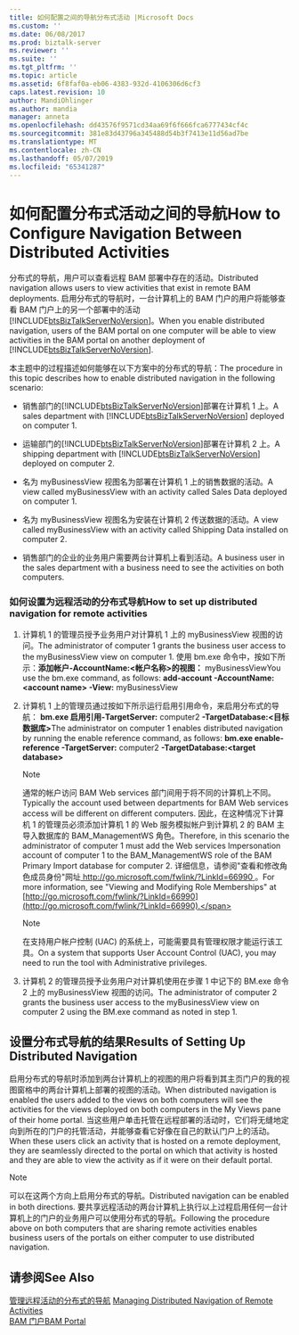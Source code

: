 ```yaml
---
title: 如何配置之间的导航分布式活动 |Microsoft Docs
ms.custom: ''
ms.date: 06/08/2017
ms.prod: biztalk-server
ms.reviewer: ''
ms.suite: ''
ms.tgt_pltfrm: ''
ms.topic: article
ms.assetid: 6f8faf0a-eb06-4383-932d-4106306d6cf3
caps.latest.revision: 10
author: MandiOhlinger
ms.author: mandia
manager: anneta
ms.openlocfilehash: dd43576f9571cd34aa69f6f666fca6777434cf4c
ms.sourcegitcommit: 381e83d43796a345488d54b3f7413e11d56ad7be
ms.translationtype: MT
ms.contentlocale: zh-CN
ms.lasthandoff: 05/07/2019
ms.locfileid: "65341287"
---
```

# <a name="how-to-configure-navigation-between-distributed-activities"></a><span data-ttu-id="2c2a2-102">如何配置分布式活动之间的导航</span><span class="sxs-lookup"><span data-stu-id="2c2a2-102">How to Configure Navigation Between Distributed Activities</span></span>
<span data-ttu-id="2c2a2-103">分布式的导航，用户可以查看远程 BAM 部署中存在的活动。</span><span class="sxs-lookup"><span data-stu-id="2c2a2-103">Distributed navigation allows users to view activities that exist in remote BAM deployments.</span></span> <span data-ttu-id="2c2a2-104">启用分布式的导航时，一台计算机上的 BAM 门户的用户将能够查看 BAM 门户上的另一个部署中的活动[!INCLUDE[btsBizTalkServerNoVersion](../includes/btsbiztalkservernoversion-md.md)]。</span><span class="sxs-lookup"><span data-stu-id="2c2a2-104">When you enable distributed navigation, users of the BAM portal on one computer will be able to view activities in the BAM portal on another deployment of [!INCLUDE[btsBizTalkServerNoVersion](../includes/btsbiztalkservernoversion-md.md)].</span></span>  
  
 <span data-ttu-id="2c2a2-105">本主题中的过程描述如何能够在以下方案中的分布式的导航：</span><span class="sxs-lookup"><span data-stu-id="2c2a2-105">The procedure in this topic describes how to enable distributed navigation in the following scenario:</span></span>  
  
- <span data-ttu-id="2c2a2-106">销售部门的[!INCLUDE[btsBizTalkServerNoVersion](../includes/btsbiztalkservernoversion-md.md)]部署在计算机 1 上。</span><span class="sxs-lookup"><span data-stu-id="2c2a2-106">A sales department with [!INCLUDE[btsBizTalkServerNoVersion](../includes/btsbiztalkservernoversion-md.md)] deployed on computer 1.</span></span>  
  
- <span data-ttu-id="2c2a2-107">运输部门的[!INCLUDE[btsBizTalkServerNoVersion](../includes/btsbiztalkservernoversion-md.md)]部署在计算机 2 上。</span><span class="sxs-lookup"><span data-stu-id="2c2a2-107">A shipping department with [!INCLUDE[btsBizTalkServerNoVersion](../includes/btsbiztalkservernoversion-md.md)] deployed on computer 2.</span></span>  
  
- <span data-ttu-id="2c2a2-108">名为 myBusinessView 视图名为部署在计算机 1 上的销售数据的活动。</span><span class="sxs-lookup"><span data-stu-id="2c2a2-108">A view called myBusinessView with an activity called Sales Data deployed on computer 1.</span></span>  
  
- <span data-ttu-id="2c2a2-109">名为 myBusinessView 视图名为安装在计算机 2 传送数据的活动。</span><span class="sxs-lookup"><span data-stu-id="2c2a2-109">A view called myBusinessView with an activity called Shipping Data installed on computer 2.</span></span>  
  
- <span data-ttu-id="2c2a2-110">销售部门的企业的业务用户需要两台计算机上看到活动。</span><span class="sxs-lookup"><span data-stu-id="2c2a2-110">A business user in the sales department with a business need to see the activities on both computers.</span></span>  
  
### <a name="how-to-set-up-distributed-navigation-for-remote-activities"></a><span data-ttu-id="2c2a2-111">如何设置为远程活动的分布式导航</span><span class="sxs-lookup"><span data-stu-id="2c2a2-111">How to set up distributed navigation for remote activities</span></span>  
  
1.  <span data-ttu-id="2c2a2-112">计算机 1 的管理员授予业务用户对计算机 1 上的 myBusinessView 视图的访问。</span><span class="sxs-lookup"><span data-stu-id="2c2a2-112">The administrator of computer 1 grants the business user access to the myBusinessView view on computer 1.</span></span> <span data-ttu-id="2c2a2-113">使用 bm.exe 命令中，按如下所示：**添加帐户-AccountName:\<帐户名称\>的视图：** myBusinessView</span><span class="sxs-lookup"><span data-stu-id="2c2a2-113">You use the bm.exe command, as follows: **add-account -AccountName:\<account name\> -View:** myBusinessView</span></span>  
  
2.  <span data-ttu-id="2c2a2-114">计算机 1 上的管理员通过按如下所示运行启用引用命令，来启用分布式的导航： **bm.exe 启用引用-TargetServer:** computer2 **-TargetDatabase:\<目标数据库\>**</span><span class="sxs-lookup"><span data-stu-id="2c2a2-114">The administrator on computer 1 enables distributed navigation by running the enable reference command, as follows: **bm.exe enable-reference -TargetServer:** computer2 **-TargetDatabase:\<target database\>**</span></span>  
  
    > [!NOTE]
    >  <span data-ttu-id="2c2a2-115">通常的帐户访问 BAM Web services 部门间用于将不同的计算机上不同。</span><span class="sxs-lookup"><span data-stu-id="2c2a2-115">Typically the account used between departments for BAM Web services access will be different on different computers.</span></span> <span data-ttu-id="2c2a2-116">因此，在这种情况下计算机 1 的管理员必须添加计算机 1 的 Web 服务模拟帐户到计算机 2 的 BAM 主导入数据库的 BAM_ManagementWS 角色。</span><span class="sxs-lookup"><span data-stu-id="2c2a2-116">Therefore, in this scenario the administrator of computer 1 must add the Web services Impersonation account of computer 1 to the BAM_ManagementWS role of the BAM Primary Import database for computer 2.</span></span> <span data-ttu-id="2c2a2-117">详细信息，请参阅"查看和修改角色成员身份"网址[ http://go.microsoft.com/fwlink/?LinkId=66990 ](http://go.microsoft.com/fwlink/?LinkId=66990)。</span><span class="sxs-lookup"><span data-stu-id="2c2a2-117">For more information, see "Viewing and Modifying Role Memberships" at [http://go.microsoft.com/fwlink/?LinkId=66990](http://go.microsoft.com/fwlink/?LinkId=66990).</span></span>  
  
    > [!NOTE]
    >  <span data-ttu-id="2c2a2-118">在支持用户帐户控制 (UAC) 的系统上，可能需要具有管理权限才能运行该工具。</span><span class="sxs-lookup"><span data-stu-id="2c2a2-118">On a system that supports User Account Control (UAC), you may need to run the tool with Administrative privileges.</span></span>  
  
3.  <span data-ttu-id="2c2a2-119">计算机 2 的管理员授予业务用户对计算机使用在步骤 1 中记下的 BM.exe 命令 2 上的 myBusinessView 视图的访问。</span><span class="sxs-lookup"><span data-stu-id="2c2a2-119">The administrator of computer 2 grants the business user access to the myBusinessView view on computer 2 using the BM.exe command as noted in step 1.</span></span>  
  
## <a name="results-of-setting-up-distributed-navigation"></a><span data-ttu-id="2c2a2-120">设置分布式导航的结果</span><span class="sxs-lookup"><span data-stu-id="2c2a2-120">Results of Setting Up Distributed Navigation</span></span>  
 <span data-ttu-id="2c2a2-121">启用分布式的导航时添加到两台计算机上的视图的用户将看到其主页门户的我的视图窗格中的两台计算机上部署的视图的活动。</span><span class="sxs-lookup"><span data-stu-id="2c2a2-121">When distributed navigation is enabled the users added to the views on both computers will see the activities for the views deployed on both computers in the My Views pane of their home portal.</span></span> <span data-ttu-id="2c2a2-122">当这些用户单击托管在远程部署的活动时，它们将无缝地定向到所在的门户的托管活动，并能够查看它好像在自己的默认门户上的活动。</span><span class="sxs-lookup"><span data-stu-id="2c2a2-122">When these users click an activity that is hosted on a remote deployment, they are seamlessly directed to the portal on which that activity is hosted and they are able to view the activity as if it were on their default portal.</span></span>  
  
> [!NOTE]
>  <span data-ttu-id="2c2a2-123">可以在这两个方向上启用分布式的导航。</span><span class="sxs-lookup"><span data-stu-id="2c2a2-123">Distributed navigation can be enabled in both directions.</span></span> <span data-ttu-id="2c2a2-124">要共享远程活动的两台计算机上执行以上过程启用任何一台计算机上的门户的业务用户可以使用分布式的导航。</span><span class="sxs-lookup"><span data-stu-id="2c2a2-124">Following the procedure above on both computers that are sharing remote activities enables business users of the portals on either computer to use distributed navigation.</span></span>  
  
## <a name="see-also"></a><span data-ttu-id="2c2a2-125">请参阅</span><span class="sxs-lookup"><span data-stu-id="2c2a2-125">See Also</span></span>  
 <span data-ttu-id="2c2a2-126">[管理远程活动的分布式的导航](../core/managing-distributed-navigation-of-remote-activities.md) </span><span class="sxs-lookup"><span data-stu-id="2c2a2-126">[Managing Distributed Navigation of Remote Activities](../core/managing-distributed-navigation-of-remote-activities.md) </span></span>  
 [<span data-ttu-id="2c2a2-127">BAM 门户</span><span class="sxs-lookup"><span data-stu-id="2c2a2-127">BAM Portal</span></span>](../core/bam-portal.md)